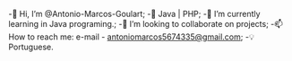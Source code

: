 -👋 Hi, I’m @Antonio-Marcos-Goulart;
-🌱 Java | PHP;
-💞️ I’m currently learning in Java programing.;
-👀 I’m looking to collaborate on projects;
-📫 How to reach me: e-mail - antoniomarcos5674335@gmail.com;
-💡 Portuguese.
